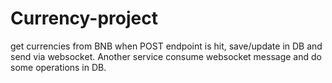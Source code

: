 # Currency-project
get currencies from BNB when POST endpoint is hit, save/update in DB and send via websocket. Another service consume websocket message  and do some operations in DB.
